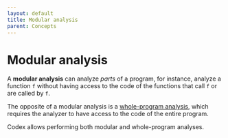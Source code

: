 ```yaml
---
layout: default
title: Modular analysis
parent: Concepts
---
```


# Modular analysis

A **modular analysis** can analyze *parts* of a program, for instance,
analyze a function `f` without having access to the code of the
functions that call `f` or are called by `f`.

The opposite of a modular analysis is a [whole-program
analysis](/docs/concepts/whole_program_analysis.html), which requires the
analyzer to have access to the code of the entire program.

Codex allows performing both modular and whole-program analyses.
